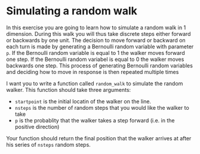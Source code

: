 # Simulating a random walk

In this exercise you are going to learn how to simulate a random walk in 1 dimension.  During this walk you will thus take discrete steps either forward or backwards by one unit.  The decision to move forward or backward on each turn is made by generating a Bernoulli random variable with parameter `p`.  If the Bernoulli random variable is equal to 1 the walker moves forward one step.  If the Bernoulli random variabel is equal to 0 the walker moves backwards one step.  This process of generating Bernoulli random variables and deciding how to move in response is then repeated multiple times

I want you to write a function called `random_walk` to simulate the random walker.  This function should take three arguments:

- `startpoint` is the initial locatin of the walker on the line.
- `nsteps` is the number of random steps that you would like the walker to take
- `p` is the probablity that the walker takes a step forward (i.e. in the positive direction)

Your function should return the final position that the walker arrives at after his series of `nsteps` random steps.
